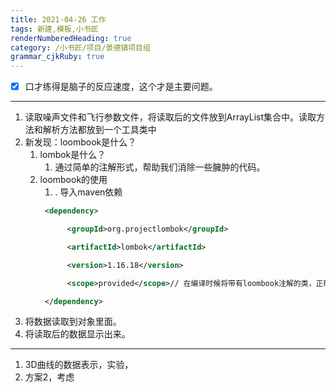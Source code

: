 ```yaml
---
title: 2021-04-26 工作
tags: 新建,模板,小书匠
renderNumberedHeading: true
category: /小书匠/项目/景德镇项目组
grammar_cjkRuby: true
---
```


- [x] 口才练得是脑子的反应速度，这个才是主要问题。
***
1. 读取噪声文件和飞行参数文件，将读取后的文件放到ArrayList集合中。读取方法和解析方法都放到一个工具类中
2. 新发现：loombook是什么？
	1. lombok是什么？
		1. 通过简单的注解形式，帮助我们消除一些臃肿的代码。
	1. loombook的使用
		1. . 导入maven依赖
		```xml
		 <dependency>

			  <groupId>org.projectlombok</groupId>

			  <artifactId>lombok</artifactId>

			  <version>1.16.18</version>

			  <scope>provided</scope>// 在编译时候将带有loombook注解的类，正确的编译成class文件

		 </dependency>
		```
2. 将数据读取到对象里面。
2. 将读取后的数据显示出来。

****
 1. 3D曲线的数据表示，实验，
2. 方案2，考虑